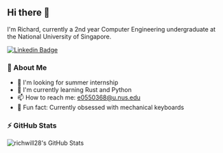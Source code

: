 ## Hi there 👋

I'm Richard, currently a 2nd year Computer Engineering undergraduate at the National University of Singapore.

[![Linkedin Badge](https://img.shields.io/badge/LinkedIn-0077B5?style=for-the-badge&logo=linkedin&logoColor=white)](https://www.linkedin.com/in/richard-willie/)

### 🚀 About Me

- 👀 I'm looking for summer internship
- 🌱 I'm currently learning Rust and Python
- 📫 How to reach me: [e0550368@u.nus.edu](e0550368@u.nus.edu)
- 🌈 Fun fact: Currently obsessed with mechanical keyboards

### ⚡ GitHub Stats

<img alt="richwill28's GitHub Stats" src="https://github-readme-stats-richwill28.vercel.app/api?username=richwill28&show_icons=true&theme=nightowl" />
